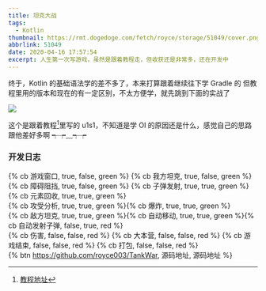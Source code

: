 ```yaml
---
title: 坦克大战
tags:
  - Kotlin
thumbnail: https://rmt.dogedoge.com/fetch/royce/storage/51049/cover.png?fmt=webp&h=350&w=800&pos=top
abbrlink: 51049
date: 2020-04-16 17:57:54
excerpt: 人生第一次写游戏，虽然是跟着教程走，但收获还是非常多，还在开发中
---
```


终于，Kotlin 的基础语法学的差不多了，本来打算跟着继续往下学 Gradle 的
但教程里用的版本和现在的有一定区别，不太方便学，就先跳到下面的实战了

![](https://cos.royce2003.top/51049/01.webp-default)

这个是跟着教程[^1]里写的
u1s1，不知道是学 OI 的原因还是什么，感觉自己的思路跟他差好多啊 ┭┮﹏┭┮

### 开发日志

{% cb 游戏窗口, true, false, green %}
{% cb 我方坦克, true, false, green %}
{% cb 障碍阻挡, true, false, green %}
{% cb 子弹发射, true, true, green %}{% cb 元素回收, true, true, green %}<br>
{% cb 攻受分析, true, true, green %}{% cb 爆炸, true, true, green %}<br>
{% cb 敌方坦克, true, true, green %}{% cb 自动移动, true, true, green %}{% cb 自动发射子弹, false, true, red %}<br>
{% cb 伤害, false, false, red %}
{% cb 大本营, false, false, red %}
{% cb 游戏结束, false, false, red %}
{% cb 打包, false, false, red %}
<br>
{% btn https://github.com/royce003/TankWar, 源码地址, 源码地址 %}

[^1]: [教程地址](https://www.bilibili.com/video/BV1WW411z7PA)